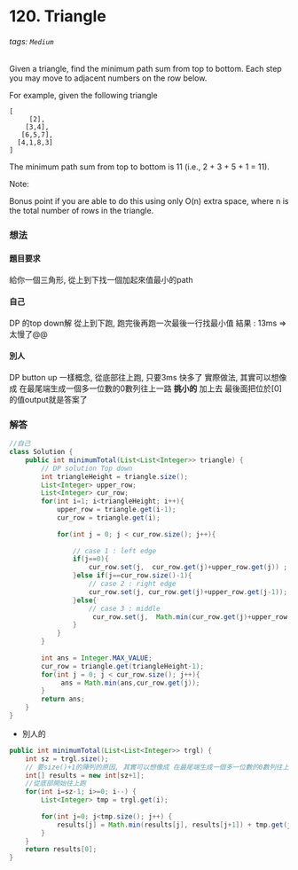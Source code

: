 # 120. Triangle
###### tags: `Medium`
Given a triangle, find the minimum path sum from top to bottom. Each step you may move to adjacent numbers on the row below.

For example, given the following triangle
```
[
     [2],
    [3,4],
   [6,5,7],
  [4,1,8,3]
]
```
The minimum path sum from top to bottom is 11 (i.e., 2 + 3 + 5 + 1 = 11).

Note:

Bonus point if you are able to do this using only O(n) extra space, where n is the total number of rows in the triangle.
### 想法
#### 題目要求
給你一個三角形, 從上到下找一個加起來值最小的path

#### 自己
DP 的top down解
從上到下跑, 跑完後再跑一次最後一行找最小值
結果 : 13ms =>太慢了@@

#### 別人
DP button up
一樣概念, 從底部往上跑, 只要3ms 快多了
實際做法, 其實可以想像成 在最尾端生成一個多一位數的0數列往上一路 **挑小的** 加上去
最後面把位於[0]的值output就是答案了

### 解答 

```java
//自己
class Solution {
    public int minimumTotal(List<List<Integer>> triangle) {
        // DP solution Top down
        int triangleHeight = triangle.size();
        List<Integer> upper_row;
        List<Integer> cur_row;
        for(int i=1; i<triangleHeight; i++){
            upper_row = triangle.get(i-1);
            cur_row = triangle.get(i);
            
            for(int j = 0; j < cur_row.size(); j++){
                
                // case 1 : left edge
                if(j==0){
                    cur_row.set(j,  cur_row.get(j)+upper_row.get(j)) ;
                }else if(j==cur_row.size()-1){
                    // case 2 : right edge
                    cur_row.set(j, cur_row.get(j)+upper_row.get(j-1));
                }else{
                    // case 3 : middle
                     cur_row.set(j,  Math.min(cur_row.get(j)+upper_row.get(j-1) , cur_row.get(j)+upper_row.get(j) ));
                }
            }
        }
        
        int ans = Integer.MAX_VALUE;
        cur_row = triangle.get(triangleHeight-1);
        for(int j = 0; j < cur_row.size(); j++){
             ans = Math.min(ans,cur_row.get(j));
        }
        return ans;
    }
}
```

- 別人的
```java
public int minimumTotal(List<List<Integer>> trgl) {
    int sz = trgl.size();
    // 要size()+1的陣列的原因, 其實可以想像成 在最尾端生成一個多一位數的0數列往上++這樣
    int[] results = new int[sz+1];
    //從底部開始往上跑
    for(int i=sz-1; i>=0; i--) {
        List<Integer> tmp = trgl.get(i);
        
        for(int j=0; j<tmp.size(); j++) {
            results[j] = Math.min(results[j], results[j+1]) + tmp.get(j);
        }
    }
    return results[0];
}
```